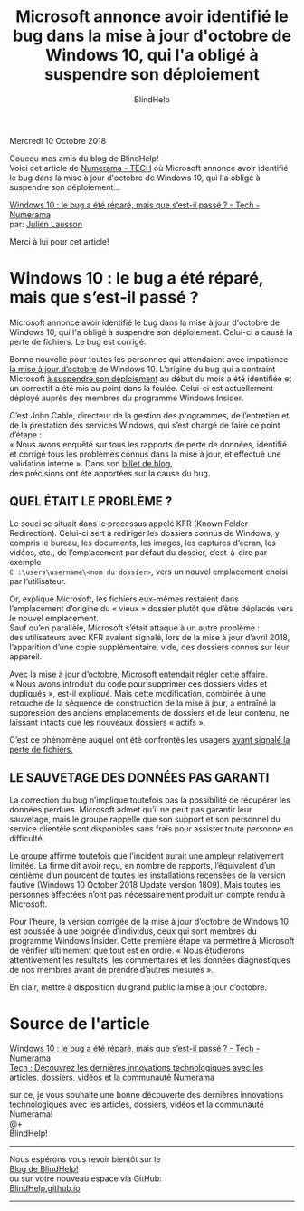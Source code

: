 ﻿---
title: Microsoft annonce avoir identifié le bug dans la mise à jour d'octobre de Windows 10, qui l'a obligé à suspendre son déploiement
layout: post
author: BlindHelp
---

<footer>Mercredi 10 Octobre 2018</footer>

Coucou mes amis du blog de BlindHelp!  
Voici cet article  de [Numerama - TECH](https://www.numerama.com/tech/) où Microsoft annonce avoir identifié le bug dans la mise à jour d'octobre de Windows 10, qui l'a obligé à suspendre son déploiement...                

[Windows 10 : le bug a été réparé, mais que s’est-il passé ? - Tech - Numerama](https://www.numerama.com/tech/426667-windows-10-le-bug-a-ete-repare-mais-que-sest-il-passe.html)              
par: [Julien Lausson](https://www.numerama.com/author/julienl/)                     

Merci à lui pour cet article!         

# Windows 10 : le bug a été réparé, mais que s’est-il passé ? #

Microsoft annonce avoir identifié le bug dans la mise à jour d'octobre 
de Windows 10, qui l'a obligé à suspendre son déploiement. Celui-ci a 
causé la perte
de fichiers. Le bug est corrigé.        

Bonne nouvelle pour toutes les personnes qui attendaient avec impatience
[la mise à jour d’octobre](https://www.numerama.com/tech/425339-mise-a-jour-doctobre-de-windows-10-les-5-nouveautes-a-retenir.html)
de Windows 10. L’origine du bug qui a contraint Microsoft
[à suspendre son déploiement](https://www.numerama.com/tech/425771-windows-10-microsoft-suspend-le-deploiement-de-la-mise-a-jour-doctobre-a-cause-dun-bug.html)
au début du mois a été identifiée et un correctif a été mis au point 
dans la foulée. Celui-ci est actuellement déployé auprès des membres du 
programme
Windows Insider.                 

C’est John Cable, directeur de la gestion des programmes, de l’entretien 
et de la prestation des services Windows, qui s’est chargé de faire ce 
point d’étape :             
« Nous avons enquêté sur tous les rapports de perte de données, 
identifié et corrigé tous les problèmes connus dans la mise à jour, et 
effectué une validation
interne ». Dans son
[billet de blog,](https://blogs.windows.com/windowsexperience/2018/10/09/updated-version-of-windows-10-october-2018-update-released-to-windows-insiders/)         
des précisions ont été apportées sur la cause du bug.            

## QUEL ÉTAIT LE PROBLÈME ? ##

Le souci se situait dans le processus appelé KFR (Known Folder 
Redirection). Celui-ci sert à rediriger les dossiers connus de Windows, 
y compris le bureau,
les documents, les images, les captures d’écran, les vidéos, etc., de 
l’emplacement par défaut du dossier, c’est-à-dire par exemple             
`C :\users\username\<nom
du dossier>`, vers un nouvel emplacement choisi par l’utilisateur.           

Or, explique Microsoft, les fichiers eux-mêmes restaient dans 
l’emplacement d’origine du « vieux » dossier plutôt que d’être déplacés 
vers le nouvel emplacement.                  
Sauf qu’en parallèle, Microsoft s’était attaqué à un autre problème :                 
des utilisateurs avec KFR avaient signalé, lors de la mise à jour 
d’avril 2018, l’apparition
d’une copie supplémentaire, vide, des dossiers connus sur leur appareil.

Avec la mise à jour d’octobre, Microsoft entendait régler cette affaire.             
« Nous avons introduit du code pour supprimer ces dossiers vides et 
dupliqués »,
est-il expliqué. Mais cette modification, combinée à une retouche de la 
séquence de construction de la mise à jour, a entraîné la suppression 
des anciens
emplacements de dossiers et de leur contenu, ne laissant intacts que les 
nouveaux dossiers « actifs ».

C’est ce phénomène auquel ont été confrontés les usagers
[ayant signalé la perte de fichiers.](https://www.numerama.com/tech/425771-windows-10-microsoft-suspend-le-deploiement-de-la-mise-a-jour-doctobre-a-cause-dun-bug.html)                

## LE SAUVETAGE DES DONNÉES PAS GARANTI ##

La correction du bug n’implique toutefois pas la possibilité de 
récupérer les données perdues. Microsoft admet qu’il ne peut pas 
garantir leur sauvetage,
mais le groupe rappelle que son support et son personnel du service 
clientèle sont disponibles sans frais pour assister toute personne en 
difficulté.               

Le groupe affirme toutefois que l’incident aurait une ampleur 
relativement limitée. La firme dit avoir reçu, en nombre de rapports, 
l’équivalent d’un centième
d’un pourcent de toutes les installations recensées de la version 
fautive (Windows 10 October 2018 Update version 1809). Mais toutes les 
personnes affectées
n’ont pas nécessairement produit un compte rendu à Microsoft.                    

Pour l’heure, la version corrigée de la mise à jour d’octobre de Windows 
10 est poussée à une poignée d’individus, ceux qui sont membres du 
programme Windows
Insider. Cette première étape va permettre à Microsoft de vérifier 
ultimement que tout est en ordre. « Nous étudierons attentivement les 
résultats, les
commentaires et les données diagnostiques de nos membres avant de 
prendre d’autres mesures ».               

En clair, mettre à disposition du grand public la mise à jour d’octobre.                

# Source de l'article #
[Windows 10 : le bug a été réparé, mais que s’est-il passé ? - Tech - Numerama](https://www.numerama.com/tech/426667-windows-10-le-bug-a-ete-repare-mais-que-sest-il-passe.html)              
[Tech : Découvrez les dernières innovations technologiques avec les articles, dossiers, vidéos et la communauté Numerama](https://www.numerama.com/tech/)              

sur ce, je vous souhaite une bonne découverte des dernières innovations technologiques avec les articles, dossiers, vidéos et la communauté Numerama!                 
@+            
BlindHelp!                     

---

Nous espérons vous revoir bientôt sur le      
[Blog de BlindHelp!](http://blindhelp.blogspot.fr/)                    
ou sur  votre nouveau espace via GitHub:                     
[BlindHelp.github.io](https://blindhelp.github.io)                    

---